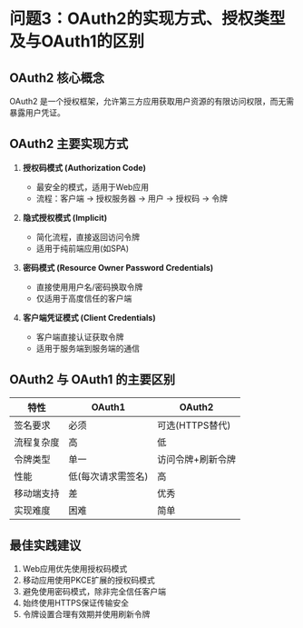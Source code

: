 # 问题3：OAuth2的实现方式、授权类型及与OAuth1的区别

## OAuth2 核心概念

OAuth2 是一个授权框架，允许第三方应用获取用户资源的有限访问权限，而无需暴露用户凭证。

## OAuth2 主要实现方式

1. **授权码模式 (Authorization Code)**

   - 最安全的模式，适用于Web应用
   - 流程：客户端 → 授权服务器 → 用户 → 授权码 → 令牌

2. **隐式授权模式 (Implicit)**

   - 简化流程，直接返回访问令牌
   - 适用于纯前端应用(如SPA)

3. **密码模式 (Resource Owner Password Credentials)**

   - 直接使用用户名/密码换取令牌
   - 仅适用于高度信任的客户端

4. **客户端凭证模式 (Client Credentials)**
   - 客户端直接认证获取令牌
   - 适用于服务端到服务端的通信

## OAuth2 与 OAuth1 的主要区别

| 特性       | OAuth1             | OAuth2            |
| ---------- | ------------------ | ----------------- |
| 签名要求   | 必须               | 可选(HTTPS替代)   |
| 流程复杂度 | 高                 | 低                |
| 令牌类型   | 单一               | 访问令牌+刷新令牌 |
| 性能       | 低(每次请求需签名) | 高                |
| 移动端支持 | 差                 | 优秀              |
| 实现难度   | 困难               | 简单              |

## 最佳实践建议

1. Web应用优先使用授权码模式
2. 移动应用使用PKCE扩展的授权码模式
3. 避免使用密码模式，除非完全信任客户端
4. 始终使用HTTPS保证传输安全
5. 令牌设置合理有效期并使用刷新令牌

